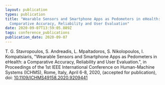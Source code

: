 ```yaml
---
layout: publication
types: publication
title: "Wearable Sensors and Smartphone Apps as Pedometers in eHealth: a
  Comparative Accuracy, Reliability and User Evaluation"
date: 2020-09-07T13:59:05.889Z
tags: conference_publications
publication_date: 2020-09-07
---
```

T. G. Stavropoulos, S. Andreadis, L. Mpaltadoros, S. Nikolopoulos, I. Kompatsiaris, "Wearable Sensors and Smartphone Apps as Pedometers in eHealth: a Comparative Accuracy, Reliability and User Evaluation.", in Proceedings of the 1st IEEE International Conference on Human-Machine Systems (ICHMS), Rome, Italy, April 6-8, 2020, (accepted for publication), doi: [10.1109/ICHMS49158.2020.9209441](https://ieeexplore.ieee.org/document/9209441)